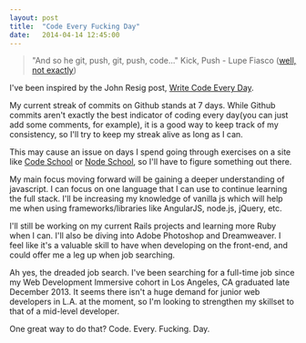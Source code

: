 ```yaml
---
layout: post
title:  "Code Every Fucking Day"
date:   2014-04-14 12:45:00
---
```

> "And so he git, push, git, push, code..." Kick, Push - Lupe Fiasco ([well, not exactly](http://rapgenius.com/Lupe-fiasco-kick-push-lyrics))

I've been inspired by the John Resig post, [Write Code Every Day](http://ejohn.org/blog/write-code-every-day/).

My current streak of commits on Github stands at 7 days. While Github commits aren't exactly the best indicator of coding every day(you can just add some comments, for example), it is a good way to keep track of my consistency, so I'll try to keep my streak alive as long as I can.

This may cause an issue on days I spend going through exercises on a site like [Code School](http://www.codeschool.com) or [Node School](http://nodeschool.io), so I'll have to figure something out there.

My main focus moving forward will be gaining a deeper understanding of javascript. I can focus on one language that I can use to continue learning the full stack. I'll be increasing my knowledge of vanilla js which will help me when using frameworks/libraries like AngularJS, node.js, jQuery, etc.

I'll still be working on my current Rails projects and learning more Ruby when I can. I'll also be diving into Adobe Photoshop and Dreamweaver. I feel like it's a valuable skill to have when developing on the front-end, and could offer me a leg up when job searching.

Ah yes, the dreaded job search. I've been searching for a full-time job since my Web Development Immersive cohort in Los Angeles, CA graduated late December 2013. It seems there isn't a huge demand for junior web developers in L.A. at the moment, so I'm looking to strengthen my skillset to that of a mid-level developer.

One great way to do that? Code. Every. Fucking. Day.
